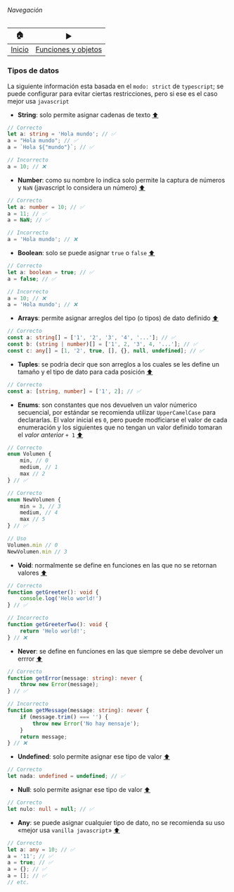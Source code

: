 ###### Navegación
| 🏠 | ▶︎ |
| - | - |
| [Inicio](./README.md) | [Funciones y objetos](./funciones-objetos.md) |

### Tipos de datos

La siguiente información esta basada en el ```modo: strict``` de ```typescript```; se puede configurar para evitar ciertas restricciones, pero si ese es el caso mejor usa ```javascript```

- **String**: solo permite asignar cadenas de texto [⬆️](#navegación)
```ts
// Correcto
let a: string = 'Hola mundo'; // ✅
a = "Hola mundo"; // ✅
a = `Hola ${"mundo"}`; // ✅

// Incorrecto
a = 10; // ❌
```

- **Number**: como su nombre lo indica solo permite la captura de números y ```NaN``` (javascript lo considera un número) [⬆️](#navegación)
```ts
// Correcto
let a: number = 10; // ✅
a = 11; // ✅
a = NaN; // ✅

// Incorrecto
a = 'Hola mundo'; // ❌
```

- **Boolean**: solo se puede asignar ```true``` o ```false``` [⬆️](#navegación)
```ts
// Correcto
let a: boolean = true; // ✅
a = false; // ✅

// Incorrecto
a = 10; // ❌
a = 'Hola mundo'; // ❌
```

- **Arrays**: permite asignar arreglos del tipo (o tipos) de dato definido [⬆️](#navegación)
```ts
// Correcto
const a: string[] = ['1', '2', '3', '4', '...']; // ✅
const b: (string | number)[] = ['1', 2, '3', 4, '...']; // ✅
const c: any[] = [1, '2', true, [], {}, null, undefined]; // ✅
```

- **Tuples**: se podría decir que son arreglos a los cuales se les define un tamaño y el tipo de dato para cada posición [⬆️](#navegación)
```ts
// Correcto
const a: [string, number] = ['1', 2]; // ✅
```

- **Enums**: son constantes que nos devuelven un valor númerico secuencial, por estándar se recomienda utilizar ```UpperCamelCase``` para declararlas. El valor inicial es ```0```, pero puede modficiarse el valor de cada enumeración y los siguientes que no tengan un valor definido tomaran el *valor anterior* ```+ 1``` [⬆️](#navegación)
```ts
// Correcto
enum Volumen {
    min, // 0
    medium, // 1 
    max // 2
} // ✅

// Correcto
enum NewVolumen {
    min = 3, // 3
    medium, // 4
    max // 5
} // ✅

// Uso
Volumen.min // 0
NewVolumen.min // 3
```

- **Void**: normalmente se define en funciones en las que no se retornan valores [⬆️](#navegación)
```ts
// Correcto
function getGreeter(): void {
    console.log('Helo world!')
} // ✅

// Incorrecto
function getGreeterTwo(): void {
    return 'Helo world!';
} // ❌
```

- **Never**: se define en funciones en las que siempre se debe devolver un errror [⬆️](#navegación)
```ts
// Correcto
function getError(message: string): never {
    throw new Error(message);
} // ✅

// Incorrecto
function getMessage(message: string): never {
    if (message.trim() === '') {
        throw new Error('No hay mensaje');
    }
    return message;
} // ❌
```

- **Undefined**: solo permite asignar ese tipo de valor [⬆️](#navegación)
```ts
// Correcto
let nada: undefined = undefined; // ✅
```

- **Null**: solo permite asignar ese tipo de valor [⬆️](#navegación)
```ts
// Correcto
let nulo: null = null; // ✅
```

- **Any**: se puede asignar cualquier tipo de dato, no se recomienda su uso «mejor usa ```vanilla javascript```» [⬆️](#navegación)
```ts
// Correcto
let a: any = 10; // ✅
a = '11'; // ✅
a = true; // ✅
a = {}; // ✅
a = []; // ✅
// etc.
```

